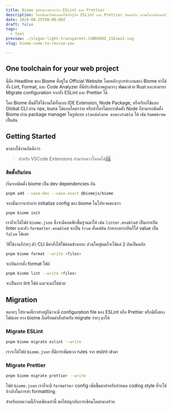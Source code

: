 ```yaml
---
title: Biome ยุติสงครามระหว่าง ESLint และ Prettier
description: ใครเขียนเว็บต้องเคยใช้หรือรู้จัก ESLint และ Prettier กันมาบ้าง บางครั้งเราต้องมาปวดหัวที่เจ้าสอง Tools นี้มันดันตีกัน วันนี้มารู้จัก Biome ที่จะเข้ามาแทนที่ได้แบบแนบสนิทกัน
date: 2024-08-25T00:00:00Z
draft: false
tags:
  - tool
preview: ./slogan-light-transparent.CUBRXROI_Z1Eswx2.svg
slug: biome-come-to-rescue-you

---
```


## One toolchain for your web project

นี่คือ Headline ของ Biome ที่อยู่ใน Official Website โดยหลักๆการทำงานของ Biome ทำได้ทั้ง Lint, Format, และ Code Analyzer ที่มีประสิทธิภาพสูงมากๆ พัฒนาด้วย Rust และสามารถ Migrate configuration จากทั้ง ESLint และ Prettier ได้

โดย Biome นั้นมีให้ใช้งานได้ทั้งแบบ IDE Extension, Node Package, หรือเรียกใช้แบบ Global CLI ผ่าน npx, bunx ได้แบบโคตรง่าย หรือถ้าใครไม่อยากติดตั้ง Node ก็สามารถติดตั้ง Biome ผ่าน package manager ในรูปแบบ `standalone executable` ได้ เช่น `homebrew` เป็นต้น


## Getting Started

มาลองใช้งานกันดีกว่า

> สำหรับ VSCode Extensions สามารถดาวโหลดได้[ที่นี่](https://marketplace.visualstudio.com/items?itemName=biomejs.biome)


### ติดตั้งกันก่อน

เริ่มจากติดตั้ง biome เป็น dev dependencies กัน

```sh
pnpm add --save-dev --save-exact @biomejs/biome
```

จากนั้นเราจะทำการ initialize config ของ biome ในโปรเจคของเรา

```sh
pnpm biome init
```

เราก็จะได้ไฟล์ `biome.json` ซึ่งจะมีคอนฟิกพื้นฐานมาให้ เช่น `linter.enabled` เป็นการเปิด linter และตัว `formatter.enabled` จะเป็น `true` ตั้งแต่ต้น ถ้าหากอยากปิดก็ใส่ value เป็น `false` ได้เลย

วิธีใช้งานก็ง่ายๆ ตัว CLI มีคำสั่งให้ใช้ค่อนข้างเยอะ ส่วนใหญ่ผมก็จะใช้แค่ 2 อันเป็นหลัก

```sh
pnpm biome format --write <files>
```

จะเป้นการสั่ง format ไฟล์

```sh
pnpm biome lint --write <files>
```

จะเป็นการ lint ไฟล์ และจะแก้ให้ด้วย

## Migration

หลายๆ โปรเจคที่เราทำอยู่ก็น่าจะมี configuration file ของ ESLint หรือ Prettier หรือมีทั้งสองไฟล์เลย ทาง biome ก็เตรียมคำสั่งสำหรับ migrate ง่ายๆ มาให้

### Migrate ESLint

```sh
pnpm biome migrate eslint --write
```
เราจะได้ไฟล์ `biome.json` ที่มีการเพิ่มพวก rules จาก eslint เข้ามา

### Migrate Prettier

```sh
pnpm biome migrate prettier --write
```
ไฟล์ `biome.json` เราก็จะมี `formatter` config เพิ่มขึ้นมาสำหรับกำหนด coding style ที่จะใช้อ้างอิงในการทำ formattting

สำหรับบทความนี้ก็จบเพียงเท่านี้ ขอให้สนุกกับการเขียนโคตรนะคร้าบ